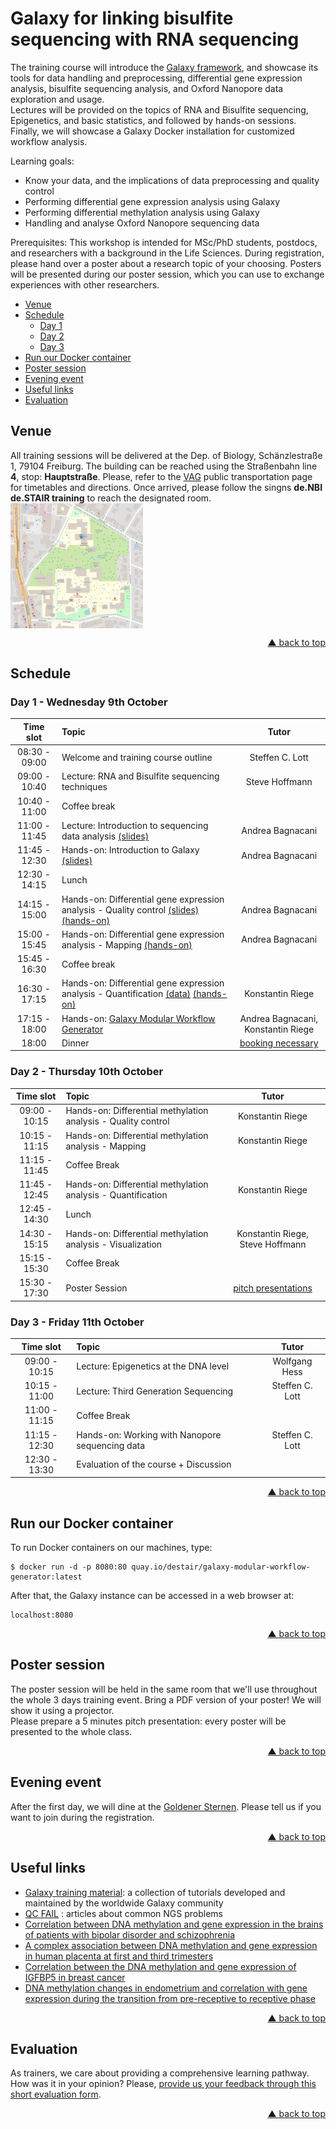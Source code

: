 # Galaxy for linking bisulfite sequencing with RNA sequencing

The training course will introduce the [Galaxy framework](https://usegalaxy.org), and showcase its tools for data handling and preprocessing, differential gene expression analysis, bisulfite sequencing analysis, and Oxford Nanopore data exploration and usage.  
Lectures will be provided on the topics of RNA and Bisulfite sequencing, Epigenetics, and basic statistics, and followed by hands-on sessions. Finally, we will showcase a Galaxy Docker installation for customized workflow analysis.

Learning goals:
- Know your data, and the implications of data preprocessing and quality control
- Performing differential gene expression analysis using Galaxy
- Performing differential methylation analysis using Galaxy
- Handling and analyse Oxford Nanopore sequencing data

Prerequisites:
This workshop is intended for MSc/PhD students, postdocs, and researchers with a background in the Life Sciences. During registration, please hand over a poster about a research topic of your choosing. Posters will be presented during our poster session, which you can use to exchange experiences with other researchers.

<div id="top"></div>

- [Venue](#venue)
- [Schedule](#schedule)
  - [Day 1](#day-1---wednesday-6th-march)
  - [Day 2](#day-2---thursday-7th-march)
  - [Day 3](#day-3---friday-8th-march)
- [Run our Docker container](#run-our-docker-container)
- [Poster session](#poster-session)
- [Evening event](#evening-event)
- [Useful links](#useful-links)
- [Evaluation](#evaluation)

## Venue

All training sessions will be delivered at the Dep. of Biology, Schänzlestraße 1, 79104 Freiburg. The building can be reached using the Straßenbahn line **4**, stop: **Hauptstraße**. Please, refer to the [VAG](https://www.vag-freiburg.de/) public transportation page for timetables and directions. Once arrived, please follow the singns **de.NBI de.STAIR training** to reach the designated room.
[<img align="center" src="assets/img/map-biologie.png" height="200px" alt="Biologie II/III" valign="middle">](https://www.openstreetmap.org/?mlat=48.00989&mlon=7.85747#map=17/48.01108/7.85693)
<br />
<p align="right"><a href="#top">&#x25B2; back to top</a></p>

## Schedule

### Day 1 - Wednesday 9th October

| **Time slot** | **Topic** | **Tutor** |
| :---: | :--- | :---: |
| 08:30 - 09:00 | Welcome and training course outline | Steffen C. Lott |
| 09:00 - 10:40 | Lecture: RNA and Bisulfite sequencing techniques | Steve Hoffmann |
| 10:40 - 11:00 | Coffee break ||
| 11:00 - 11:45 | Lecture: Introduction to sequencing data analysis [(slides)](https://github.com/bagnacan/destair-trainings/blob/master/2019-10-09_denbi_training_in_freiburg/slides/intro-sequencing-analysis/slides.pdf)| Andrea Bagnacani |
| 11:45 - 12:30 | Hands-on: Introduction to Galaxy [(slides)](https://galaxyproject.github.io/training-material/topics/introduction/slides/introduction.html#1)| Andrea Bagnacani |
| 12:30 - 14:15 | Lunch ||
| 14:15 - 15:00 | Hands-on: Differential gene expression analysis - Quality control [(slides)](https://galaxyproject.github.io/training-material/topics/sequence-analysis/tutorials/quality-control/slides.html#1) [(hands-on)](https://galaxyproject.github.io/training-material/topics/sequence-analysis/tutorials/quality-control/tutorial.html)| Andrea Bagnacani |
| 15:00 - 15:45 | Hands-on: Differential gene expression analysis - Mapping [(hands-on)](https://galaxyproject.github.io/training-material/topics/sequence-analysis/tutorials/mapping/tutorial.html)| Andrea Bagnacani |
| 15:45 - 16:30 | Coffee break ||
| 16:30 - 17:15 | Hands-on: Differential gene expression analysis - Quantification [(data)](https://usegalaxy.eu/u/mwolfien/h/galaxy-training-rostock-quantification) [(hands-on)](https://galaxyproject.github.io/training-material/topics/transcriptomics/tutorials/ref-based/tutorial.html#analysis-of-the-differential-gene-expression)| Konstantin Riege |
| 17:15 - 18:00 | Hands-on: [Galaxy Modular Workflow Generator](https://github.com/destairdenbi/galaxy-modular-workflow-generator) | Andrea Bagnacani, Konstantin Riege |
| 18:00 | Dinner | [booking necessary](#evening-event) |

### Day 2 - Thursday 10th October

| **Time slot** | **Topic** | **Tutor** |
| :---: | :--- | :---: |
| 09:00 - 10:15 | Hands-on: Differential methylation analysis - Quality control | Konstantin Riege |
| 10:15 - 11:15 | Hands-on: Differential methylation analysis - Mapping | Konstantin Riege |
| 11:15 - 11:45 | Coffee Break ||
| 11:45 - 12:45 | Hands-on: Differential methylation analysis - Quantification | Konstantin Riege |
| 12:45 - 14:30 | Lunch ||
| 14:30 - 15:15 | Hands-on: Differential methylation analysis - Visualization | Konstantin Riege, Steve Hoffmann |
| 15:15 - 15:30 | Coffee Break ||
| 15:30 - 17:30 | Poster Session | [pitch presentations](#poster-session) |

### Day 3 - Friday 11th October

| **Time slot** | **Topic** | **Tutor** |
| :---: | :--- | :---: |
| 09:00 - 10:15 | Lecture: Epigenetics at the DNA level | Wolfgang Hess |
| 10:15 - 11:00 | Lecture: Third Generation Sequencing | Steffen C. Lott |
| 11:00 - 11:15 | Coffee Break ||
| 11:15 - 12:30 | Hands-on: Working with Nanopore sequencing data | Steffen C. Lott |
| 12:30 - 13:30 | Evaluation of the course + Discussion ||
<p align="right"><a href="#top">&#x25B2; back to top</a></p>

## Run our Docker container

To run Docker containers on our machines, type:
```
$ docker run -d -p 8080:80 quay.io/destair/galaxy-modular-workflow-generator:latest
```

After that, the Galaxy instance can be accessed in a web browser at:
```
localhost:8080
```
<p align="right"><a href="#top">&#x25B2; back to top</a></p>

## Poster session

The poster session will be held in the same room that we'll use throughout the whole 3 days training event. Bring a PDF version of your poster! We will show it using a projector.  
Please prepare a 5 minutes pitch presentation: every poster will be presented to the whole class.
<p align="right"><a href="#top">&#x25B2; back to top</a></p>

## Evening event

After the first day, we will dine at the [Goldener Sternen](https://dergoldenestern-freiburg.de/). Please tell us if you want to join during the registration.
<p align="right"><a href="#top">&#x25B2; back to top</a></p>

## Useful links
- [Galaxy training material](https://galaxyproject.github.io/training-material/): a collection of tutorials developed and maintained by the worldwide Galaxy community
- [QC FAIL](https://sequencing.qcfail.com/) : articles about common NGS problems
- [Correlation between DNA methylation and gene expression in the brains of patients with bipolar disorder and schizophrenia](https://doi.org/10.1111/bdi.12255)
- [A complex association between DNA methylation and gene expression in human placenta at first and third trimesters](https://doi.org/10.1371/journal.pone.0181155)
- [Correlation between the DNA methylation and gene expression of IGFBP5 in breast cancer](https://doi.org/10.3233/BD-160234)
- [DNA methylation changes in endometrium and correlation with gene expression during the transition from pre-receptive to receptive phase](https://doi.org/10.1038/s41598-017-03682-0)
<p align="right"><a href="#top">&#x25B2; back to top</a></p>

## Evaluation
As trainers, we care about providing a comprehensive learning pathway. How was it in your opinion? Please, [provide us your feedback through this short evaluation form](https://de.surveymonkey.com/r/denbi-course?sc=rbc&id=000232).
<p align="right"><a href="#top">&#x25B2; back to top</a></p>
